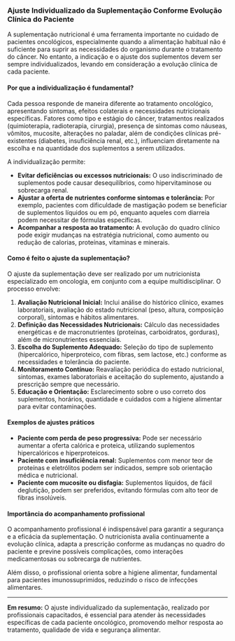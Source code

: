 ### Ajuste Individualizado da Suplementação Conforme Evolução Clínica do Paciente

A suplementação nutricional é uma ferramenta importante no cuidado de pacientes oncológicos, especialmente quando a alimentação habitual não é suficiente para suprir as necessidades do organismo durante o tratamento do câncer. No entanto, a indicação e o ajuste dos suplementos devem ser sempre individualizados, levando em consideração a evolução clínica de cada paciente.

#### Por que a individualização é fundamental?

Cada pessoa responde de maneira diferente ao tratamento oncológico, apresentando sintomas, efeitos colaterais e necessidades nutricionais específicas. Fatores como tipo e estágio do câncer, tratamentos realizados (quimioterapia, radioterapia, cirurgia), presença de sintomas como náuseas, vômitos, mucosite, alterações no paladar, além de condições clínicas pré-existentes (diabetes, insuficiência renal, etc.), influenciam diretamente na escolha e na quantidade dos suplementos a serem utilizados.

A individualização permite:

- **Evitar deficiências ou excessos nutricionais:** O uso indiscriminado de suplementos pode causar desequilíbrios, como hipervitaminose ou sobrecarga renal.
- **Ajustar a oferta de nutrientes conforme sintomas e tolerância:** Por exemplo, pacientes com dificuldade de mastigação podem se beneficiar de suplementos líquidos ou em pó, enquanto aqueles com diarreia podem necessitar de fórmulas específicas.
- **Acompanhar a resposta ao tratamento:** A evolução do quadro clínico pode exigir mudanças na estratégia nutricional, como aumento ou redução de calorias, proteínas, vitaminas e minerais.

#### Como é feito o ajuste da suplementação?

O ajuste da suplementação deve ser realizado por um nutricionista especializado em oncologia, em conjunto com a equipe multidisciplinar. O processo envolve:

1. **Avaliação Nutricional Inicial:** Inclui análise do histórico clínico, exames laboratoriais, avaliação do estado nutricional (peso, altura, composição corporal), sintomas e hábitos alimentares.
2. **Definição das Necessidades Nutricionais:** Cálculo das necessidades energéticas e de macronutrientes (proteínas, carboidratos, gorduras), além de micronutrientes essenciais.
3. **Escolha do Suplemento Adequado:** Seleção do tipo de suplemento (hipercalórico, hiperproteico, com fibras, sem lactose, etc.) conforme as necessidades e tolerância do paciente.
4. **Monitoramento Contínuo:** Reavaliação periódica do estado nutricional, sintomas, exames laboratoriais e aceitação do suplemento, ajustando a prescrição sempre que necessário.
5. **Educação e Orientação:** Esclarecimento sobre o uso correto dos suplementos, horários, quantidade e cuidados com a higiene alimentar para evitar contaminações.

#### Exemplos de ajustes práticos

- **Paciente com perda de peso progressiva:** Pode ser necessário aumentar a oferta calórica e proteica, utilizando suplementos hipercalóricos e hiperproteicos.
- **Paciente com insuficiência renal:** Suplementos com menor teor de proteínas e eletrólitos podem ser indicados, sempre sob orientação médica e nutricional.
- **Paciente com mucosite ou disfagia:** Suplementos líquidos, de fácil deglutição, podem ser preferidos, evitando fórmulas com alto teor de fibras insolúveis.

#### Importância do acompanhamento profissional

O acompanhamento profissional é indispensável para garantir a segurança e a eficácia da suplementação. O nutricionista avalia continuamente a evolução clínica, adapta a prescrição conforme as mudanças no quadro do paciente e previne possíveis complicações, como interações medicamentosas ou sobrecarga de nutrientes.

Além disso, o profissional orienta sobre a higiene alimentar, fundamental para pacientes imunossuprimidos, reduzindo o risco de infecções alimentares.

---

**Em resumo:** O ajuste individualizado da suplementação, realizado por profissionais capacitados, é essencial para atender às necessidades específicas de cada paciente oncológico, promovendo melhor resposta ao tratamento, qualidade de vida e segurança alimentar.